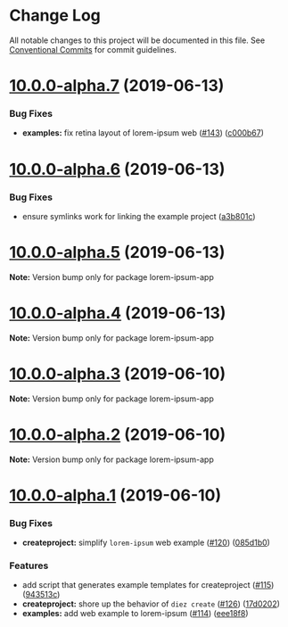 # Change Log

All notable changes to this project will be documented in this file.
See [Conventional Commits](https://conventionalcommits.org) for commit guidelines.

# [10.0.0-alpha.7](https://github.com/stristr/diez/compare/v10.0.0-alpha.6...v10.0.0-alpha.7) (2019-06-13)


### Bug Fixes

* **examples:** fix retina layout of lorem-ipsum web ([#143](https://github.com/stristr/diez/issues/143)) ([c000b67](https://github.com/stristr/diez/commit/c000b67))





# [10.0.0-alpha.6](https://github.com/stristr/diez/compare/v10.0.0-alpha.5...v10.0.0-alpha.6) (2019-06-13)


### Bug Fixes

* ensure symlinks work for linking the example project ([a3b801c](https://github.com/stristr/diez/commit/a3b801c))





# [10.0.0-alpha.5](https://github.com/stristr/diez/compare/v10.0.0-alpha.4...v10.0.0-alpha.5) (2019-06-13)

**Note:** Version bump only for package lorem-ipsum-app





# [10.0.0-alpha.4](https://github.com/stristr/diez/compare/v10.0.0-alpha.3...v10.0.0-alpha.4) (2019-06-13)

**Note:** Version bump only for package lorem-ipsum-app





# [10.0.0-alpha.3](https://github.com/stristr/diez/compare/v10.0.0-alpha.2...v10.0.0-alpha.3) (2019-06-10)

**Note:** Version bump only for package lorem-ipsum-app





# [10.0.0-alpha.2](https://github.com/stristr/diez/compare/v10.0.0-alpha.1...v10.0.0-alpha.2) (2019-06-10)

**Note:** Version bump only for package lorem-ipsum-app





# [10.0.0-alpha.1](https://github.com/stristr/diez/compare/v10.0.0-alpha.0...v10.0.0-alpha.1) (2019-06-10)


### Bug Fixes

* **createproject:** simplify `lorem-ipsum` web example ([#120](https://github.com/stristr/diez/issues/120)) ([085d1b0](https://github.com/stristr/diez/commit/085d1b0))


### Features

* add script that generates example templates for createproject ([#115](https://github.com/stristr/diez/issues/115)) ([943513c](https://github.com/stristr/diez/commit/943513c))
* **createproject:** shore up the behavior of `diez create` ([#126](https://github.com/stristr/diez/issues/126)) ([17d0202](https://github.com/stristr/diez/commit/17d0202))
* **examples:** add web example to lorem-ipsum ([#114](https://github.com/stristr/diez/issues/114)) ([eee18f8](https://github.com/stristr/diez/commit/eee18f8))
